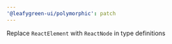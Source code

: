 ```yaml
---
'@leafygreen-ui/polymorphic': patch
---
```


Replace `ReactElement` with `ReactNode` in type definitions
